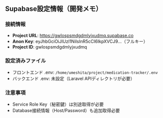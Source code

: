 ## Supabase設定情報（開発メモ）

### 接続情報
- **Project URL**: https://gwlospsmdgdmlyjxudmq.supabase.co
- **Anon Key**: eyJhbGciOiJIUzI1NiIsInR5cCI6IkpXVCJ9...（フルキー）
- **Project ID**: gwlospsmdgdmlyjxudmq

### 設定済みファイル
- フロントエンド .env: `/home/umeshita/project/medication-tracker/.env`
- バックエンド .env: 未設定（Laravel APIディレクトリが必要）

### 注意事項
- Service Role Key（秘密鍵）は別途取得が必要
- Database接続情報（Host/Password）も追加取得必要